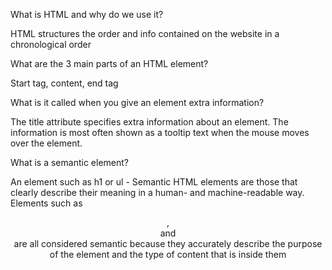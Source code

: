 What is HTML and why do we use it?

HTML structures the order and info contained on the website in a chronological order


What are the 3 main parts of an HTML element?

Start tag, content, end tag


What is it called when you give an element extra information?

The title attribute specifies extra information about an element. The information is most often shown as a tooltip text when the mouse moves over the element.



What is a semantic element?

An element such as h1 or ul - Semantic HTML elements are those that clearly describe their meaning in a human- and machine-readable way. Elements such as <header> , <footer> and <article> are all considered semantic because they accurately describe the purpose of the element and the type of content that is inside them
